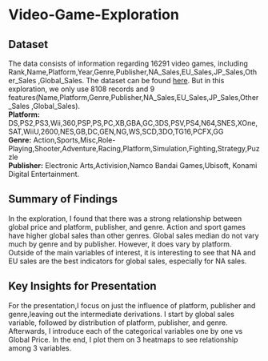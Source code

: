 # Video-Game-Exploration
## Dataset
The data consists of information regarding 16291 video games, including Rank,Name,Platform,Year,Genre,Publisher,NA_Sales,EU_Sales,JP_Sales,Other_Sales ,Global_Sales. The dataset can be found [here](https://www.kaggle.com/gregorut/videogamesales).
But in this exploration, we only use 8108 records and 9 features(Name,Platform,Genre,Publisher,NA_Sales,EU_Sales,JP_Sales,Other_Sales ,Global_Sales).  
**Platform:** DS,PS2,PS3,Wii,360,PSP,PS,PC,XB,GBA,GC,3DS,PSV,PS4,N64,SNES,XOne,SAT,WiiU,2600,NES,GB,DC,GEN,NG,WS,SCD,3DO,TG16,PCFX,GG  
**Genre:** Action,Sports,Misc,Role-Playing,Shooter,Adventure,Racing,Platform,Simulation,Fighting,Strategy,Puzzle  
**Publisher:** Electronic Arts,Activision,Namco Bandai Games,Ubisoft, Konami Digital Entertainment.  
## Summary of Findings
In the exploration, I found that there was a strong relationship between global price and platform, publisher, and genre. Action and sport games have higher global sales than other genres. Global sales median do not vary much by genre and by publisher. However, it does vary by platform.  
Outside of the main variables of interest, it is interesting to see that NA and EU sales are the best indicators for global sales, especially for NA sales.
## Key Insights for Presentation
For the presentation,I focus on just the influence of platform, publisher and genre,leaving out the intermediate derivations. I start by global sales variable, followed by distribution of platform, publisher, and genre. Afterwards, I introduce each of the categorical variables one by one vs Global Price. In the end, I plot them on 3 heatmaps to see relationship among 3 variables.
